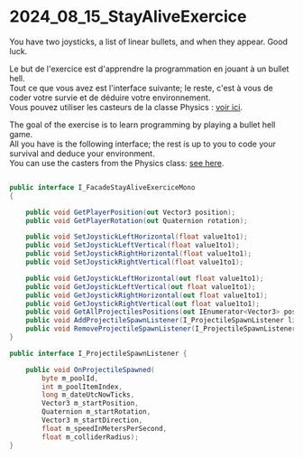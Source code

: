 # 2024_08_15_StayAliveExercice
You have two joysticks, a list of linear bullets, and when they appear. Good luck.

Le but de l'exercice est d'apprendre la programmation en jouant à un bullet hell.  
Tout ce que vous avez est l'interface suivante; le reste, c'est à vous de coder votre survie et de déduire votre environnement.  
Vous pouvez utiliser les casteurs de la classe Physics : [voir ici](https://github.com/EloiStree/HelloUnityKeywordForJunior/issues/70).

The goal of the exercise is to learn programming by playing a bullet hell game.  
All you have is the following interface; the rest is up to you to code your survival and deduce your environment.  
You can use the casters from the Physics class: [see here](https://github.com/EloiStree/HelloUnityKeywordForJunior/issues/70).

``` cs

public interface I_FacadeStayAliveExerciceMono
{

    public void GetPlayerPosition(out Vector3 position);
    public void GetPlayerRotation(out Quaternion rotation);

    public void SetJoystickLeftHorizontal(float value1to1);
    public void SetJoystickLeftVertical(float value1to1);
    public void SetJoystickRightHorizontal(float value1to1);
    public void SetJoystickRightVertical(float value1to1);

    public void GetJoystickLeftHorizontal(out float value1to1);
    public void GetJoystickLeftVertical(out float value1to1);
    public void GetJoystickRightHorizontal(out float value1to1);
    public void GetJoystickRightVertical(out float value1to1);
    public void GetAllProjectilesPositions(out IEnumerator<Vector3> positions);
    public void AddProjectileSpawnListener(I_ProjectileSpawnListener listener);
    public void RemoveProjectileSpawnListener(I_ProjectileSpawnListener listener);
}

public interface I_ProjectileSpawnListener { 

    public void OnProjectileSpawned(
        byte m_poolId,
        int m_poolItemIndex,
        long m_dateUtcNowTicks,
        Vector3 m_startPosition,
        Quaternion m_startRotation,
        Vector3 m_startDirection,
        float m_speedInMetersPerSecond,
        float m_colliderRadius);
}
```

